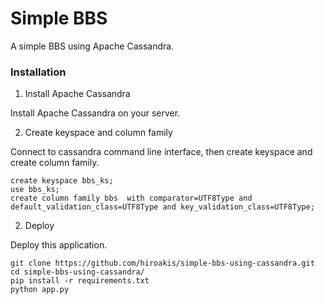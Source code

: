 # Simple BBS

A simple BBS using Apache Cassandra.

### Installation

1. Install Apache Cassandra

Install Apache Cassandra on your server.

2. Create keyspace and column family

Connect to cassandra command line interface, then create keyspace and create column family.

```
create keyspace bbs_ks;
use bbs_ks;
create column family bbs  with comparator=UTF8Type and default_validation_class=UTF8Type and key_validation_class=UTF8Type;
```

2. Deploy

Deploy this application.

```
git clone https://github.com/hiroakis/simple-bbs-using-cassandra.git
cd simple-bbs-using-cassandra/
pip install -r requirements.txt
python app.py
```

